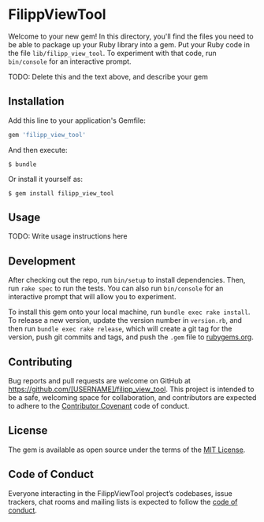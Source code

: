 # FilippViewTool

Welcome to your new gem! In this directory, you'll find the files you need to be able to package up your Ruby library into a gem. Put your Ruby code in the file `lib/filipp_view_tool`. To experiment with that code, run `bin/console` for an interactive prompt.

TODO: Delete this and the text above, and describe your gem

## Installation

Add this line to your application's Gemfile:

```ruby
gem 'filipp_view_tool'
```

And then execute:

    $ bundle

Or install it yourself as:

    $ gem install filipp_view_tool

## Usage

TODO: Write usage instructions here

## Development

After checking out the repo, run `bin/setup` to install dependencies. Then, run `rake spec` to run the tests. You can also run `bin/console` for an interactive prompt that will allow you to experiment.

To install this gem onto your local machine, run `bundle exec rake install`. To release a new version, update the version number in `version.rb`, and then run `bundle exec rake release`, which will create a git tag for the version, push git commits and tags, and push the `.gem` file to [rubygems.org](https://rubygems.org).

## Contributing

Bug reports and pull requests are welcome on GitHub at https://github.com/[USERNAME]/filipp_view_tool. This project is intended to be a safe, welcoming space for collaboration, and contributors are expected to adhere to the [Contributor Covenant](http://contributor-covenant.org) code of conduct.

## License

The gem is available as open source under the terms of the [MIT License](https://opensource.org/licenses/MIT).

## Code of Conduct

Everyone interacting in the FilippViewTool project’s codebases, issue trackers, chat rooms and mailing lists is expected to follow the [code of conduct](https://github.com/[USERNAME]/filipp_view_tool/blob/master/CODE_OF_CONDUCT.md).
